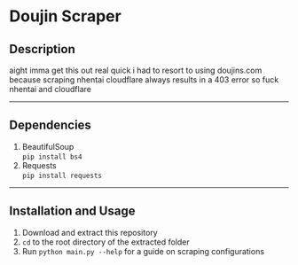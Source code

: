 # Doujin Scraper

## Description
aight imma get this out real quick i had to resort to using doujins.com because scraping nhentai cloudflare always results in a 403 error so fuck nhentai and cloudflare

---

## Dependencies
1. BeautifulSoup  
`pip install bs4`
2. Requests  
`pip install requests`

---

## Installation and Usage
1. Download and extract this repository
2. `cd` to the root directory of the extracted folder
3. Run `python main.py --help` for a guide on scraping configurations